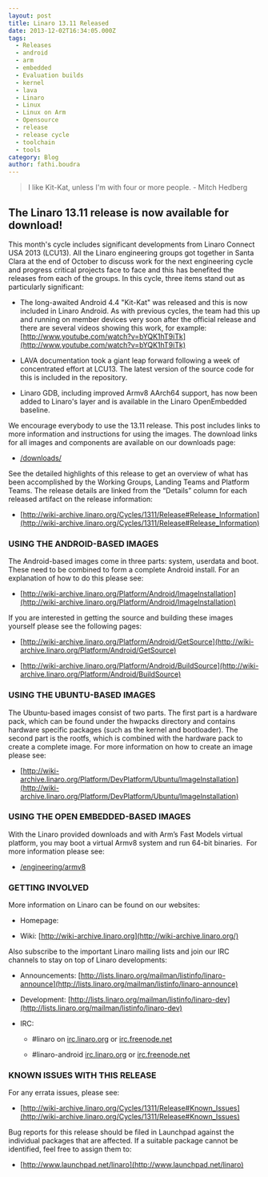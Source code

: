 ```yaml
---
layout: post
title: Linaro 13.11 Released
date: 2013-12-02T16:34:05.000Z
tags:
  - Releases
  - android
  - arm
  - embedded
  - Evaluation builds
  - kernel
  - lava
  - Linaro
  - Linux
  - Linux on Arm
  - Opensource
  - release
  - release cycle
  - toolchain
  - tools
category: Blog
author: fathi.boudra
---
```


> I like Kit-Kat, unless I'm with four or more people. - Mitch Hedberg


## The Linaro 13.11 release is now available for download!


This month's cycle includes significant developments from Linaro Connect USA 2013 (LCU13). All the Linaro engineering groups got together in Santa Clara at the end of October to discuss work for the next engineering cycle and progress critical projects face to face and this has benefited the releases from each of the groups. In this cycle, three items stand out as particularly significant:

  * The long-awaited Android 4.4 "Kit-Kat" was released and this is now included in Linaro Android. As with previous cycles, the team had this up and running on member devices very soon after the official release and there are several videos showing this work, for example:  [http://www.youtube.com/watch?v=bYQK1hT9iTk](http://www.youtube.com/watch?v=bYQK1hT9iTk)


  * LAVA documentation took a giant leap forward following a week of concentrated effort at LCU13. The latest version of the source code for this is included in the repository.


  * Linaro GDB, including improved Armv8 AArch64 support, has now been added to Linaro's layer and is available in the Linaro OpenEmbedded baseline.


We encourage everybody to use the 13.11 release. This post includes links to more information and instructions for using the images. The download links for all images and components are available on our downloads page:


  * [/downloads/](/downloads/)


See the detailed highlights of this release to get an overview of what has been accomplished by the Working Groups, Landing Teams and Platform Teams. The release details are linked from the “Details” column for each released artifact on the release information:


  * [http://wiki-archive.linaro.org/Cycles/1311/Release#Release_Information](http://wiki-archive.linaro.org/Cycles/1311/Release#Release_Information)


### USING THE ANDROID-BASED IMAGES


The Android-based images come in three parts: system, userdata and boot. These need to be combined to form a complete Android install. For an explanation of how to do this please see:


  * [http://wiki-archive.linaro.org/Platform/Android/ImageInstallation](http://wiki-archive.linaro.org/Platform/Android/ImageInstallation)


If you are interested in getting the source and building these images yourself please see the following pages:


  * [http://wiki-archive.linaro.org/Platform/Android/GetSource](http://wiki-archive.linaro.org/Platform/Android/GetSource)


  * [http://wiki-archive.linaro.org/Platform/Android/BuildSource](http://wiki-archive.linaro.org/Platform/Android/BuildSource)

### USING THE UBUNTU-BASED IMAGES


The Ubuntu-based images consist of two parts. The first part is a hardware pack, which can be found under the hwpacks directory and contains hardware specific packages (such as the kernel and bootloader). The second part is the rootfs, which is combined with the hardware pack to create a complete image. For more information on how to create an image please see:

  * [http://wiki-archive.linaro.org/Platform/DevPlatform/Ubuntu/ImageInstallation](http://wiki-archive.linaro.org/Platform/DevPlatform/Ubuntu/ImageInstallation)




### USING THE OPEN EMBEDDED-BASED IMAGES


With the Linaro provided downloads and with Arm’s Fast Models virtual platform, you may boot a virtual Armv8 system and run 64-bit binaries.  For more information please see:

  * [/engineering/armv8](/engineering/)

### GETTING INVOLVED


More information on Linaro can be found on our websites:

  * Homepage: [](/)


  * Wiki: [http://wiki-archive.linaro.org](http://wiki-archive.linaro.org/)


Also subscribe to the important Linaro mailing lists and join our IRC channels to stay on top of Linaro developments:


  * Announcements: [http://lists.linaro.org/mailman/listinfo/linaro-announce](http://lists.linaro.org/mailman/listinfo/linaro-announce)


  * Development: [http://lists.linaro.org/mailman/listinfo/linaro-dev](http://lists.linaro.org/mailman/listinfo/linaro-dev)


  * IRC:


    * #linaro on [irc.linaro.org](/contact/irc/) or [irc.freenode.net](/contact/irc/)


    * #linaro-android [irc.linaro.org](/contact/irc/) or [irc.freenode.net](/contact/irc/)


### KNOWN ISSUES WITH THIS RELEASE


For any errata issues, please see:




  * [http://wiki-archive.linaro.org/Cycles/1311/Release#Known_Issues](http://wiki-archive.linaro.org/Cycles/1311/Release#Known_Issues)


Bug reports for this release should be filed in Launchpad against the individual packages that are affected. If a suitable package cannot be identified, feel free to assign them to:


  * [http://www.launchpad.net/linaro](http://www.launchpad.net/linaro)
